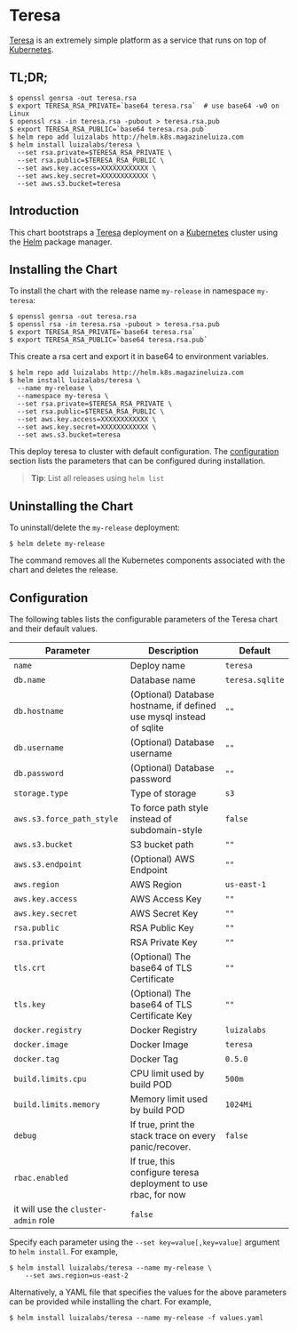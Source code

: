 # Teresa

[Teresa](https://github.com/luizalabs/teresa) is an extremely simple platform as a service that runs on top of [Kubernetes](https://github.com/kubernetes/kubernetes).

## TL;DR;

```console
$ openssl genrsa -out teresa.rsa
$ export TERESA_RSA_PRIVATE=`base64 teresa.rsa`  # use base64 -w0 on Linux
$ openssl rsa -in teresa.rsa -pubout > teresa.rsa.pub
$ export TERESA_RSA_PUBLIC=`base64 teresa.rsa.pub`
$ helm repo add luizalabs http://helm.k8s.magazineluiza.com
$ helm install luizalabs/teresa \
  --set rsa.private=$TERESA_RSA_PRIVATE \
  --set rsa.public=$TERESA_RSA_PUBLIC \
  --set aws.key.access=XXXXXXXXXXXX \
  --set aws.key.secret=XXXXXXXXXXXX \
  --set aws.s3.bucket=teresa
```

## Introduction

This chart bootstraps a [Teresa](https://github.com/luizalabs/teresa) deployment on a [Kubernetes](http://kubernetes.io) cluster using the [Helm](https://helm.sh) package manager.


## Installing the Chart
To install the chart with the release name `my-release` in namespace `my-teresa`:


```console
$ openssl genrsa -out teresa.rsa
$ openssl rsa -in teresa.rsa -pubout > teresa.rsa.pub
$ export TERESA_RSA_PRIVATE=`base64 teresa.rsa`
$ export TERESA_RSA_PUBLIC=`base64 teresa.rsa.pub`

```
This create a rsa cert and export it in base64 to environment variables.

```console
$ helm repo add luizalabs http://helm.k8s.magazineluiza.com
$ helm install luizalabs/teresa \
  --name my-release \
  --namespace my-teresa \
  --set rsa.private=$TERESA_RSA_PRIVATE \
  --set rsa.public=$TERESA_RSA_PUBLIC \
  --set aws.key.access=XXXXXXXXXXXX \
  --set aws.key.secret=XXXXXXXXXXXX \
  --set aws.s3.bucket=teresa
```
This deploy teresa to cluster with default configuration.
The [configuration](#configuration) section lists the parameters that can be configured during installation.

> **Tip**: List all releases using `helm list`

## Uninstalling the Chart

To uninstall/delete the `my-release` deployment:

```console
$ helm delete my-release
```

The command removes all the Kubernetes components associated with the chart and deletes the release.

## Configuration

The following tables lists the configurable parameters of the Teresa chart and their default values.

Parameter | Description | Default
--------- | ----------- | -------
`name` | Deploy name | `teresa`
`db.name` | Database name | `teresa.sqlite`
`db.hostname`| (Optional) Database hostname, if defined use mysql instead of sqlite| `""`
`db.username` | (Optional) Database username | `""`
`db.password` | (Optional) Database password | `""`
`storage.type` | Type of storage | `s3`
`aws.s3.force_path_style` | To force path style instead of subdomain-style | `false`
`aws.s3.bucket` | S3 bucket path | `""`
`aws.s3.endpoint` | (Optional) AWS Endpoint | `""`
`aws.region` | AWS Region | `us-east-1`
`aws.key.access` | AWS Access Key | `""`
`aws.key.secret` | AWS Secret Key | `""`
`rsa.public` | RSA Public Key | `""`
`rsa.private` | RSA Private Key | `""`
`tls.crt` | (Optional) The base64 of TLS Certificate | `""`
`tls.key` | (Optional) The base64 of TLS Certificate Key | `""`
`docker.registry` | Docker Registry | `luizalabs` 
`docker.image` | Docker Image | `teresa`
`docker.tag` | Docker Tag | `0.5.0`
`build.limits.cpu` | CPU limit used by build POD  | `500m`
`build.limits.memory` | Memory limit used by build POD | `1024Mi`
`debug` | If true, print the stack trace on every panic/recover. | `false`
`rbac.enabled` | If true, this configure teresa deployment to use rbac, for now
it will use the `cluster-admin` role | `false`

Specify each parameter using the `--set key=value[,key=value]` argument to `helm install`. For example,

```console
$ helm install luizalabs/teresa --name my-release \
    --set aws.region=us-east-2
```

Alternatively, a YAML file that specifies the values for the above parameters can be provided while installing the chart. For example,

```console
$ helm install luizalabs/teresa --name my-release -f values.yaml
```
